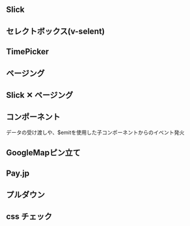 ## Slick

## セレクトボックス(v-selent)

## TimePicker

## ページング

## Slick ✕ ページング

## コンポーネント
データの受け渡しや、$emitを使用した子コンポーネントからのイベント発火

## GoogleMapピン立て

## Pay.jp

## プルダウン

## css チェック
